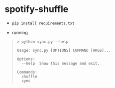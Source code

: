 # spotify-shuffle

- `pip install requirements.txt`

- running

> ```
> > python sync.py --help
> 
> Usage: sync.py [OPTIONS] COMMAND [ARGS]...
> 
> Options:
>   --help  Show this message and exit.
>
> Commands:
>   shuffle
>   sync
> ```
